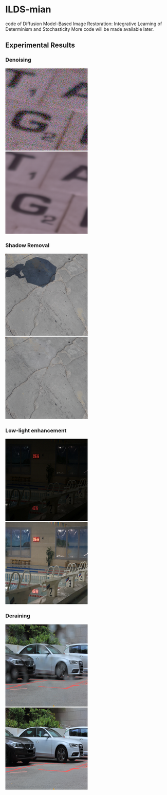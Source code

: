 # ILDS-mian
code of Diffusion Model-Based Image Restoration: Integrative Learning of Determinism and Stochasticity
More code will be made available later.

## Experimental Results

### Denoising
![input](./result/input/SIDD.png)   ![output](./result/output/SIDD.png)

### Shadow Removal
![input](./result/input/ISTD.png)   ![output](./result/output/ISTD.png)

### Low-light enhancement
![input](./result/input/lol.png)   ![output](./result/output/LOL.png)

### Deraining
![input](./result/input/raindrop.png)   ![output](./result/output/raindrop.png)
